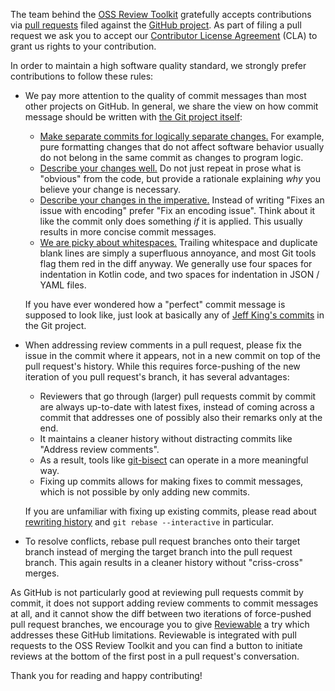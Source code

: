 The team behind the [OSS Review Toolkit](https://github.com/heremaps/oss-review-toolkit) gratefully accepts contributions via
[pull requests](https://help.github.com/articles/about-pull-requests/) filed against the
[GitHub project](https://github.com/heremaps/oss-review-toolkit/pulls). As part of filing a pull request we ask you to
accept our [Contributor License Agreement](https://gist.github.com/heremaps-bot/dcb932a07b424f8ed68341054e7e3a53) (CLA)
to grant us rights to your contribution.

In order to maintain a high software quality standard, we strongly prefer contributions to follow these rules:

- We pay more attention to the quality of commit messages than most other projects on GitHub. In general, we share the
  view on how commit message should be written with
  [the Git project itself](https://github.com/git/git/blob/master/Documentation/SubmittingPatches):

  - [Make separate commits for logically separate changes.](https://github.com/git/git/blob/e6932248fcb41fb94a0be484050881e03c7eb298/Documentation/SubmittingPatches#L43)
    For example, pure formatting changes that do not affect software behavior usually do not belong in the same commit as
    changes to program logic.
  - [Describe your changes well.](https://github.com/git/git/blob/e6932248fcb41fb94a0be484050881e03c7eb298/Documentation/SubmittingPatches#L101)
    Do not just repeat in prose what is "obvious" from the code, but provide a rationale explaining *why* you believe
    your change is necessary.
  - [Describe your changes in the imperative.](https://github.com/git/git/blob/e6932248fcb41fb94a0be484050881e03c7eb298/Documentation/SubmittingPatches#L133)
    Instead of writing "Fixes an issue with encoding" prefer "Fix an encoding issue". Think about it like the commit
    only does something *if* it is applied. This usually results in more concise commit messages.
  - [We are picky about whitespaces.](https://github.com/git/git/blob/e6932248fcb41fb94a0be484050881e03c7eb298/Documentation/SubmittingPatches#L95)
    Trailing whitespace and duplicate blank lines are simply a superfluous annoyance, and most Git tools flag them red
    in the diff anyway. We generally use four spaces for indentation in Kotlin code, and two spaces for indentation in
    JSON / YAML files.

  If you have ever wondered how a "perfect" commit message is supposed to look like, just look at basically any of
  [Jeff King's commits](https://github.com/git/git/commits?author=peff) in the Git project.

- When addressing review comments in a pull request, please fix the issue in the commit where it appears, not in a new
  commit on top of the pull request's history. While this requires force-pushing of the new iteration of you pull
  request's branch, it has several advantages:

  - Reviewers that go through (larger) pull requests commit by commit are always up-to-date with latest fixes, instead
    of coming across a commit that addresses one of possibly also their remarks only at the end.
  - It maintains a cleaner history without distracting commits like "Address review comments".
  - As a result, tools like [git-bisect](https://git-scm.com/docs/git-bisect) can operate in a more meaningful way.
  - Fixing up commits allows for making fixes to commit messages, which is not possible by only adding new commits.

  If you are unfamiliar with fixing up existing commits, please read about [rewriting history](https://git-scm.com/book/id/v2/Git-Tools-Rewriting-History)
  and `git rebase --interactive` in particular.

- To resolve conflicts, rebase pull request branches onto their target branch instead of merging the target branch into
  the pull request branch. This again results in a cleaner history without "criss-cross" merges.

As GitHub is not particularly good at reviewing pull requests commit by commit, it does not support adding review
comments to commit messages at all, and it cannot show the diff between two iterations of force-pushed pull request
branches, we encourage you to give [Reviewable](https://reviewable.io/) a try which addresses these GitHub limitations.
Reviewable is integrated with pull requests to the OSS Review Toolkit and you can find a button to initiate reviews at
the bottom of the first post in a pull request's conversation.

Thank you for reading and happy contributing!
